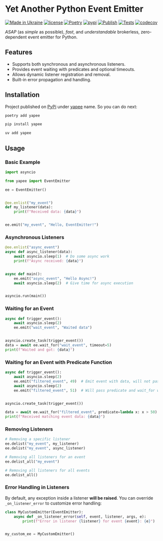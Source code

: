# Yet Another Python Event Emitter

[![Made in Ukraine](https://img.shields.io/badge/made_in-ukraine-ffd700.svg?labelColor=0057b7)](https://stand-with-ukraine.pp.ua)
[![license](https://img.shields.io/github/license/somespecialone/yapee)](https://github.com/somespecialone/yapee/blob/main/LICENSE)
[![Poetry](https://img.shields.io/endpoint?url=https://python-poetry.org/badge/v0.json)](https://python-poetry.org/)
[![pypi](https://img.shields.io/pypi/v/yapee)](https://pypi.org/project/yapee)
[![Publish](https://github.com/somespecialone/yapee/actions/workflows/publish.yml/badge.svg)](https://github.com/somespecialone/yapee/actions/workflows/publish.yml)
[![Tests](https://github.com/somespecialone/yapee/actions/workflows/tests.yml/badge.svg)](https://github.com/somespecialone/yapee/actions/workflows/tests.yml)
[![codecov](https://codecov.io/gh/somespecialone/yapee/branch/main/graph/badge.svg?token=B0LARHH9MS)](https://codecov.io/gh/somespecialone/yapee)

_ASAP_ (as _simple_ as possible), _fast_, and _understandable_ brokerless, zero-dependent event emitter for
Python.

## Features

- Supports both synchronous and asynchronous listeners.
- Provides event waiting with predicates and optional timeouts.
- Allows dynamic listener registration and removal.
- Built-in error propagation and handling.

## Installation

Project published on [PyPi](https://pypi.org) under [yapee](https://pypi.org/project/yapee) name.
So you can do next:

```sh
poetry add yapee
```

```sh
pip install yapee
```

```sh
uv add yapee
```

## Usage

### Basic Example

```python
import asyncio

from yapee import EventEmitter

ee = EventEmitter()


@ee.enlist("my_event")
def my_listener(data):
    print(f"Received data: {data}")


ee.emit("my_event", "Hello, EventEmitter!")
```

### Asynchronous Listeners

```python
@ee.enlist("async_event")
async def async_listener(data):
    await asyncio.sleep(1)  # Do some async work
    print(f"Async received: {data}")


async def main():
    ee.emit("async_event", "Hello Async!")
    await asyncio.sleep(2)  # Give time for async execution


asyncio.run(main())
```

### Waiting for an Event

```python
async def trigger_event():
    await asyncio.sleep(2)
    ee.emit("wait_event", "Waited data")


asyncio.create_task(trigger_event())
data = await ee.wait_for("wait_event", timeout=5)
print(f"Waited and got: {data}")
```

### Waiting for an Event with Predicate Function

```python
async def trigger_event():
    await asyncio.sleep(2)
    ee.emit("filtered_event", 49)  # Emit event with data, will not pass predicate, as 49 < 50
    await asyncio.sleep(2)
    ee.emit("filtered_event", 51)  # Will pass predicate and wait_for will return 51


asyncio.create_task(trigger_event())

data = await ee.wait_for("filtered_event", predicate=lambda x: x > 50)
print(f"Received matching event data: {data}")
```

### Removing Listeners

```python
# Removing a specific listener
ee.delist("my_event", my_listener)
ee.delist("my_event", async_listener)

# Removing all listeners for an event
ee.delist_all("my_event")

# Removing all listeners for all events
ee.delist_all()
```

### Error Handling in Listeners

By default, any exception inside a listener **will be raised**. You can override `_on_listener_error` to customize error
handling:

```python
class MyCustomEmitter(EventEmitter):
    async def _on_listener_error(self, event, listener, args, e):
        print(f"Error in listener {listener} for event {event}: {e}")


my_custom_ee = MyCustomEmitter()
```
